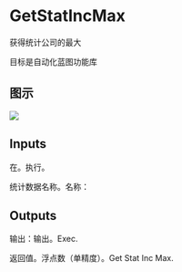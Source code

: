 # GetStatIncMax

获得统计公司的最大

目标是自动化蓝图功能库

## 图示

![]($-20221218-18094863.png)

## Inputs

在。执行。

统计数据名称。名称：  

## Outputs

输出：输出。Exec.

返回值。浮点数（单精度）。Get Stat Inc Max.
